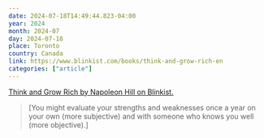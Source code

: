 ```yaml
---
date: 2024-07-18T14:49:44.823-04:00
year: 2024
month: 2024-07
day: 2024-07-18
place: Toronto
country: Canada
link: https://www.blinkist.com/books/think-and-grow-rich-en
categories: ["article"]
---
```

[Think and Grow Rich by Napoleon Hill on Blinkist.](https://www.blinkist.com/books/think-and-grow-rich-en)

> [You might evaluate your strengths and weaknesses once a year on your own (more subjective) and with someone who knows you well (more objective).]
